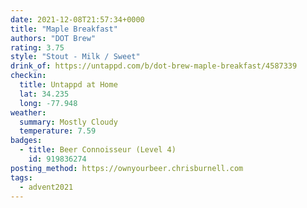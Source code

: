 ```yaml
---
date: 2021-12-08T21:57:34+0000
title: "Maple Breakfast"
authors: "DOT Brew"
rating: 3.75
style: "Stout - Milk / Sweet"
drink_of: https://untappd.com/b/dot-brew-maple-breakfast/4587339
checkin:
  title: Untappd at Home
  lat: 34.235
  long: -77.948
weather:
  summary: Mostly Cloudy
  temperature: 7.59
badges:
  - title: Beer Connoisseur (Level 4)
    id: 919836274
posting_method: https://ownyourbeer.chrisburnell.com
tags:
  - advent2021
---
```

